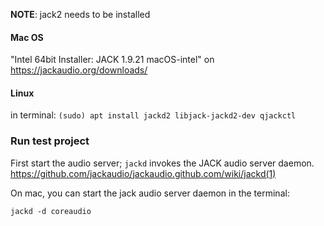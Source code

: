 **NOTE**: jack2 needs to be installed 



#### Mac OS

"Intel 64bit Installer: JACK 1.9.21 macOS-intel" on https://jackaudio.org/downloads/

#### Linux
in terminal: 
```(sudo) apt install jackd2 libjack-jackd2-dev qjackctl```




### Run test project 
First start the audio server; `jackd` invokes the JACK audio server daemon.
https://github.com/jackaudio/jackaudio.github.com/wiki/jackd(1)

On mac, you can start the jack audio server daemon in the terminal:

```jackd -d coreaudio```

